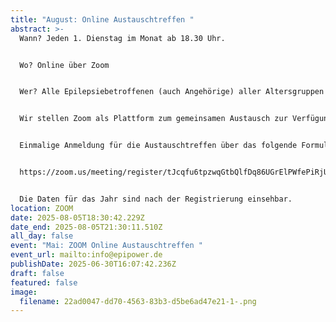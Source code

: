 ```yaml
---
title: "August: Online Austauschtreffen "
abstract: >-
  Wann? Jeden 1. Dienstag im Monat ab 18.30 Uhr.


  Wo? Online über Zoom


  Wer? Alle Epilepsiebetroffenen (auch Angehörige) aller Altersgruppen


  Wir stellen Zoom als Plattform zum gemeinsamen Austausch zur Verfügung. Die Teilnehmer können in themenspezifische Breakoutsessions, um über alle verschiedenen Themen rund um Epilepsie, aber auch Privates zu diskutieren. Wir haben eine sehr lockere Atmosphäre und jeder kann kommen und gehen, wie es persönlich am angenehmsten ist.


  Einmalige Anmeldung für die Austauschtreffen über das folgende Formular:


  https://zoom.us/meeting/register/tJcqfu6tpzwqGtbQlfDq86UGrElPWfePiRjU


  Die Daten für das Jahr sind nach der Registrierung einsehbar.
location: ZOOM
date: 2025-08-05T18:30:42.229Z
date_end: 2025-08-05T21:30:11.510Z
all_day: false
event: "Mai: ZOOM Online Austauschtreffen "
event_url: mailto:info@epipower.de
publishDate: 2025-06-30T16:07:42.236Z
draft: false
featured: false
image:
  filename: 22ad0047-dd70-4563-83b3-d5be6ad47e21-1-.png
---
```

